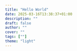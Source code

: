 ```yaml
---
title: "Hello World"
date: 2025-03-16T13:38:37+01:00
description: ""
draft: false
author: ""
cover: ""
tags: [""]
theme: "light"
---
```

